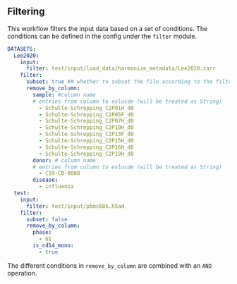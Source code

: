 ## Filtering

This workflow filters the input data based on a set of conditions.
The conditions can be defined in the config under the `filter` module.


```yaml
DATASETS:
  Lee2020:
    input:
      filter: test/input/load_data/harmonize_metadata/Lee2020.zarr
    filter:
      subset: true ## whether to subset the file according to the filters, is False by default
      remove_by_column:
        sample: #column name
        # entries from column to exlucde (will be treated as String)
          - Schulte-Schrepping_C2P01H_d0
          - Schulte-Schrepping_C2P05F_d0
          - Schulte-Schrepping_C2P07H_d0
          - Schulte-Schrepping_C2P10H_d0
          - Schulte-Schrepping_C2P13F_d0
          - Schulte-Schrepping_C2P15H_d0
          - Schulte-Schrepping_C2P16H_d0
          - Schulte-Schrepping_C2P19H_d0
        donor: # column name
        # entries from column to exlucde (will be treated as String)
          - C19-CB-0008 
        disease:
          - influenza
  test:
    input:
      filter: test/input/pbmc68k.h5ad
    filter:
      subset: false
      remove_by_column:
        phase:
          - G1
        is_cd14_mono:
          - true
```

The different conditions in `remove_by_column` are combined with an `AND` operation.
